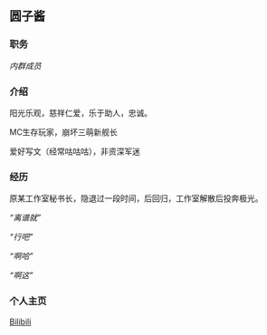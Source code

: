 ## 圆子酱

### 职务

*内群成员*

### 介绍

阳光乐观，慈祥仁爱，乐于助人，忠诚。

MC生存玩家，崩坏三萌新舰长

爱好写文（经常咕咕咕），非资深军迷

### 经历

原某工作室秘书长，隐退过一段时间，后回归，工作室解散后投奔极光。

*“离谱就”*

*“行吧”*

*“啊哈”*

*“啊这”*

### 个人主页

[Bilibili](https://space.bilibili.com/359078539/)